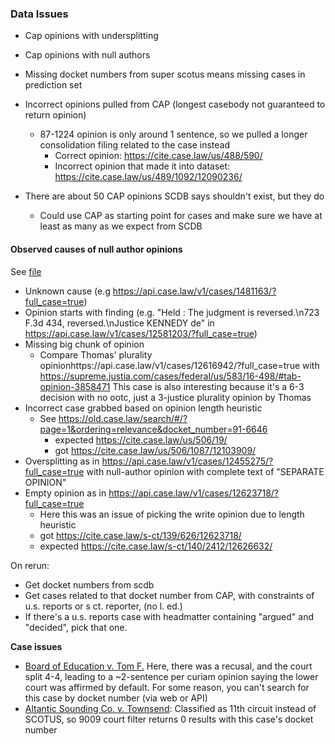 ### Data Issues

- Cap opinions with undersplitting
- Cap opinions with null authors
- Missing docket numbers from super scotus means missing cases in prediction set
- Incorrect opinions pulled from CAP (longest casebody not guaranteed to return opinion)
    - 87-1224 opinion is only around 1 sentence, so we pulled a longer consolidation filing related to the case instead
        - Correct opinion: https://cite.case.law/us/488/590/
        - Incorrect opinion that made it into dataset: https://cite.case.law/us/489/1092/12090236/
    
- There are about 50 CAP opinions SCDB says shouldn't exist, but they do
    - Could use CAP as starting point for cases and make sure we have at least as many as we expect from SCDB

#### Observed causes of null author opinions

See [file](../null_authors.csv)

- Unknown cause (e.g https://api.case.law/v1/cases/1481163/?full_case=true)
- Opinion starts with finding (e.g. "Held : The judgment is reversed.\n723 F.3d 434, reversed.\nJustice KENNEDY de" in https://api.case.law/v1/cases/12581203/?full_case=true)
- Missing big chunk of opinion
    - Compare Thomas' plurality opinionhttps://api.case.law/v1/cases/12616942/?full_case=true with https://supreme.justia.com/cases/federal/us/583/16-498/#tab-opinion-3858471
    This case is also interesting because it's a 6-3 decision with no ootc, just a 3-justice plurality opinion by Thomas
- Incorrect case grabbed based on opinion length heuristic
    - See https://old.case.law/search/#/?page=1&ordering=relevance&docket_number=91-6646
        - expected https://cite.case.law/us/506/19/
        - got https://cite.case.law/us/506/1087/12103909/
- Oversplitting as in https://api.case.law/v1/cases/12455275/?full_case=true with null-author opinion with complete text of "SEPARATE OPINION"
- Empty opinion as in https://api.case.law/v1/cases/12623718/?full_case=true
    - Here this was an issue of picking the write opinion due to length heuristic
    - got https://cite.case.law/s-ct/139/626/12623718/
    - expected https://cite.case.law/s-ct/140/2412/12626632/


On rerun:
- Get docket numbers from scdb
- Get cases related to that docket number from CAP, with constraints of u.s. reports or s ct. reporter, (no l. ed.)
- If there's a u.s. reports case with headmatter containing "argued" and "decided", pick that one.



**Case issues**
- [Board of Education v. Tom F.](https://cite.case.law/us/552/1/) Here, there was a recusal, and the court split 4-4, leading to a ~2-sentence per curiam opinion saying the lower court was affirmed by default. For some reason, you can't search for this case by docket number (via web or API)
- [Altantic Sounding Co. v. Townsend](https://cite.case.law/us/557/404/): Classified as 11th circuit instead of SCOTUS, so 9009 court filter returns 0 results with this case's docket number